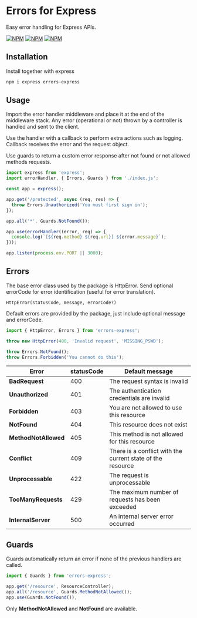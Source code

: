 # Errors for Express

Easy error handling for Express APIs.

[![NPM](https://img.shields.io/npm/v/errors-express)](https://npmjs.org/package/errors-express)
[![NPM](https://img.shields.io/bundlephobia/minzip/errors-express)](https://npmjs.org/package/errors-express)
[![NPM](https://img.shields.io/npm/l/errors-express)](https://npmjs.org/package/errors-express)

## Installation

Install together with express

```bash
npm i express errors-express
```

## Usage

Import the error handler middleware and place it at the end of the middleware stack. Any error (operational or not) thrown by a controller is handled and sent to the client.

Use the handler with a callback to perform extra actions such as logging. Callback receives the error and the request object.

Use guards to return a custom error response after not found or not allowed methods requests.

```js
import express from 'express';
import errorHandler, { Errors, Guards } from './index.js';

const app = express();

app.get('/protected', async (req, res) => {
  throw Errors.Unauthorized('You must first sign in');
});

app.all('*', Guards.NotFound());

app.use(errorHandler((error, req) => {
  console.log(`[${req.method} ${req.url}] ${error.message}`);
}));

app.listen(process.env.PORT || 3000);
```

## Errors

The base error class used by the package is HttpError. Send optional errorCode for error identification (useful for error translation).

`HttpError(statusCode, message, errorCode?)`

Default errors are provided by the package, just include optional message and errorCode.

```javascript
import { HttpError, Errors } from 'errors-express';

throw new HttpError(400, 'Invalid request', 'MISSING_PSWD');

throw Errors.NotFound();
throw Errors.Forbidden('You cannot do this');
```

| Error | statusCode | Default message |
| --- | --- | --- |
| **BadRequest** | 400 | The request syntax is invalid |
| **Unauthorized** | 401 | The authentication credentials are invalid |
| **Forbidden** | 403 | You are not allowed to use this resource |
| **NotFound** | 404 | This resource does not exist |
| **MethodNotAllowed** | 405 | This method is not allowed for this resource |
| **Conflict** | 409 | There is a conflict with the current state of the resource |
| **Unprocessable** | 422 | The request is unprocessable
| **TooManyRequests** | 429 | The maximum number of requests has been exceeded
| **InternalServer** | 500 | An internal server error occurred

## Guards

Guards automatically return an error if none of the previous handlers are called.

```javascript
import { Guards } from 'errors-express';

app.get('/resource', ResourceController);
app.all('/resource', Guards.MethodNotAllowed());
app.use(Guards.NotFound()),
```

Only **MethodNotAllowed** and **NotFound** are available.

